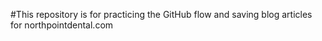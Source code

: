 #This repository is for practicing the GitHub flow and saving blog articles for northpointdental.com

